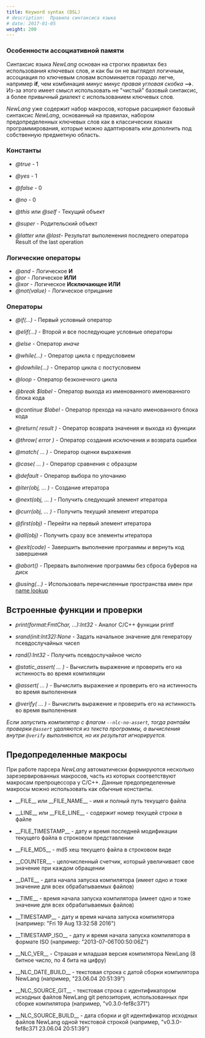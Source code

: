 ```yaml
---
title: Keyword syntax (DSL)
# description:  Правила синтаксиса языка
# date: 2017-01-05
weight: 200
---
```



### Особенности ассоциативной памяти
Синтаксис языка *NewLang* основан на строгих правилах без использования ключевых слов, 
и как бы он не выглядел логичным, ассоциация по ключевым словам вспоминается гораздо легче, например **if**,
чем комбинация *минус минус правая угловая скобка* **-->**. 
Из-за этого имеет смысл использовать не "чистый" базовый синтаксис, а более привычный диалект с использованием ключевых слов. 

*NewLang* уже содержит набор макросов, которые расширяют базовый синтаксис *NewLang*, основанный на правилах,
набором предопределенных ключевых слов как в классических языках программирования,
которые можно адаптировать или дополнить под собственную предметную область.

### Константы
- *@true* - 1
- *@yes*  - 1
- *@false* - 0
- *@no* - 0

- *@this* или *@self* - Текущий объект
- *@super* - Родительский объект
- *@latter* или *@last*- Результат выполенения последнего оператора Result of the last operation

### Логические операторы

- *@and* - Логическое **И**
- *@or* - Логическое **ИЛИ**
- *@xor* - Логическое **Исключающее ИЛИ**
- *@not(value)* - Логическое отрицание


### Операторы
- *@if(...)* - Первый условный оператор
- *@elif(...)* - Второй и все последующие условные операторы
- *@else* - Оператор *иначе*

- *@while(...)* - Оператор цикла с предусловием
- *@dowhile(...)* - Оператор цикла с постусловием
- *@loop* - Оператор безконечного цикла

- *@break $label* - Оператор выхода из именованного именованного блока кода
- *@continue $label* - Оператор прехода на начало именованного блока кода
- *@return( result )* - Оператор возврата значения и выхода из функции
- *@throw( error )* - Оператор создания исключения и возврата ошибки

- *@match( ... )* - Оператор оценки выражения
- *@case( ... )* - Оператор сравнения с образцом
- *@default* - Оператор выбора по улочанию

- *@iter(obj, ... )* - Создание итератора
- *@next(obj, ... )* - Получить следующий элемент итератора
- *@curr(obj, ... )* - Получить текущий элемент итератора
- *@first(obj)* - Перейти на первый элемент итератора
- *@all(obj)* - Получить сразу все элементы итератора

- *@exit(code)* - Завершить выполнение программы и вернуть код завершения
- *@abort()* - Прервать выполнение программы без сброса буферов на диск

- *@using(...)* - Использовать перечисленные пространства имен при [name lookup](/ru/docs/syntax/naming/#using)

## Встроенные функции и проверки

- *print(format:FmtChar, ...):Int32* - Аналог С/С++ функции printf
- *srand(init:Int32):None* - Задать начальное значение для генератору псевдослучайных чисел
- *rand():Int32* - Получить псевдослучайное число

- *@static_assert( ... )* - Вычислить выражение и проверить его на истинность во время компиляции
- *@assert( ... )* - Вычислить выражение и проверить его на истинность во время выполенения
- *@verify( ... )* - Вычислить выражение и проверить его на истинность во время выполенения


*Если запустить компилятор с флагом `--nlc-no-assert`, тогда рантайм проверки `@assert` удаляются из текста программы, 
а вычисления внутри `@verify` выполняются, но их результат игнорируется.*



## Предопределенные макросы

При работе парсера *NewLang* автоматически формируются несколько зарезервированных макросов, 
часть из которых соответствуют макросам препроцессора у С/С++.
Данные предопределенные макросы можно использовать как обычные константы. 

- \_\_FILE\_\_ или \_\_FILE_NAME\_\_ - имя и полный путь текущего файла
- \_\_LINE\_\_ или \_\_FILE_LINE\_\_ - содержит номер текущей строки в файле 
- \_\_FILE_TIMESTAMP\_\_ - дату и время последней модификации текущего файла в строковом представлении
- \_\_FILE_MD5\_\_ - md5 хеш текущего файла в строковом виде
- \_\_COUNTER\_\_ - целочисленный счетчик, который увеличивает свое значение при каждом обращении


- \_\_DATE\_\_ - дата начала запуска компилятора (имеет одно и тоже значение для всех обрабатываемых файлов)
- \_\_TIME\_\_ - время начала запуска компилятора (имеет одно и тоже значение для всех обрабатываемых файлов)
- \_\_TIMESTAMP\_\_ - дату и время начала запуска компилятора (например: "Fri 19 Aug 13:32:58 2016") 
- \_\_TIMESTAMP_ISO\_\_ - дату и время начала запуска компилятора в формате ISO (например: "2013-07-06T00:50:06Z")


- \_\_NLC_VER\_\_ - Страшая и младшая версия компилятора NewLang (8 битное число, по 4 бита на цифру)
- \_\_NLC_DATE_BUILD\_\_ - текстовая строка с датой сборки компилятора NewLang (например, "23.06.04 20:51:39")
- \_\_NLC_SOURCE_GIT\_\_ - текстовая строка с идентификатором исходных файлов NewLang git репозитория, использованных при сборке компилятора (например, "v0.3.0-fef8c371")
- \_\_NLC_SOURCE_BUILD\_\_ - дата сборки и git идентификатор исходных файлов NewLang одной текстовой строкой (например, "v0.3.0-fef8c371 23.06.04 20:51:39")

